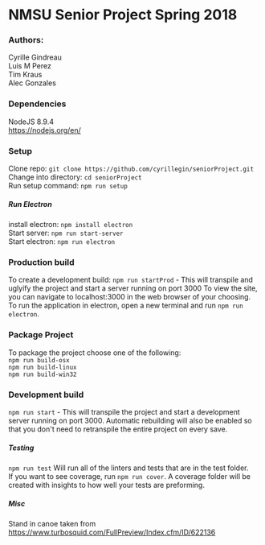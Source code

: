 # NMSU Senior Project Spring 2018

### Authors:
Cyrille Gindreau  
Luis M  Perez  
Tim Kraus  
Alec Gonzales

### Dependencies
NodeJS 8.9.4  
https://nodejs.org/en/

### Setup
Clone repo: `git clone https://github.com/cyrillegin/seniorProject.git`  
Change into directory: `cd seniorProject`  
Run setup command: `npm run setup`

##### Run Electron
install electron: `npm install electron`  
Start server: `npm run start-server`  
Start electron: `npm run electron`  


### Production build
To create a development build:
`npm run startProd` - This will transpile and uglyify the project and start a server running on port 3000
To view the site, you can navigate to localhost:3000 in the web browser of your choosing.  
To run the application in electron, open a new terminal and run `npm run electron`.

### Package Project
To package the project choose one of the following:  
`npm run build-osx`  
`npm run build-linux`  
`npm run build-win32`  

### Development build
`npm run start` - This will transpile the project and start a development server running on port 3000. Automatic rebuilding will also be enabled so that you don't need to retranspile the entire project on every save.

##### Testing
`npm run test` Will run all of the linters and tests that are in the test folder.  
If you want to see coverage, run `npm run cover`. A coverage folder will be created with insights to how well your tests are preforming.

##### Misc
Stand in canoe taken from https://www.turbosquid.com/FullPreview/Index.cfm/ID/622136
